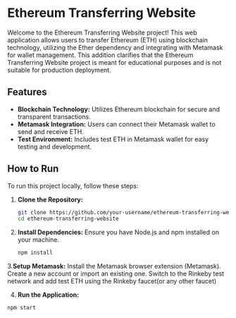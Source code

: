 # Ethereum Transferring Website

Welcome to the Ethereum Transferring Website project! This web application allows users to transfer Ethereum (ETH) using blockchain technology, utilizing the Ether dependency and integrating with Metamask for wallet management.
This addition clarifies that the Ethereum Transferring Website project is meant for educational purposes and is not suitable for production deployment.

## Features

- **Blockchain Technology:** Utilizes Ethereum blockchain for secure and transparent transactions.
- **Metamask Integration:** Users can connect their Metamask wallet to send and receive ETH.
- **Test Environment:** Includes test ETH in Metamask wallet for easy testing and development.

## How to Run

To run this project locally, follow these steps:

1. **Clone the Repository:**
   ```bash
   git clone https://github.com/your-username/ethereum-transferring-website.git
   cd ethereum-transferring-website
   
2. **Install Dependencies:**
   Ensure you have Node.js and npm installed on your machine.
   ```bash
   npm install
   
3.**Setup Metamask:**
  Install the Metamask browser extension (Metamask).
  Create a new account or import an existing one.
  Switch to the Rinkeby test network and add test ETH using the Rinkeby faucet(or any other faucet)

4. **Run the Application:**
  ```bash
  npm start







